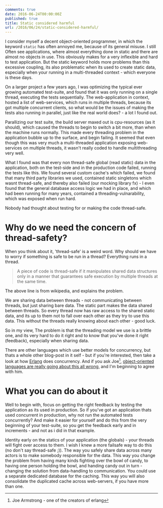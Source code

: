 ```yaml
---
comments: true
date: 2016-06-24T00:00:00Z
published: true
title: Static considered harmful
url: /2016/06/24/static-considered-harmful/
---
```


I consider myself a decent object-oriented programmer, in which the keyword ```static``` has often annoyed me, because of its general misuse. 
I still Often see applications, where almost everything done in static and there are almost no objects in use. This obviously makes for a very inflexible and hard to test application.
But the static keyword holds more problems than this excessive coupling, its also problematic when its used to create static data, especially when your running in a multi-threaded context - which everyone is these days.

<!--more-->

On a larger project a few years ago, I was optimizing the typical ever growing automated test-suite, and found that it was only running on a single thread, executing the tests sequentially. The web-application in context, hosted a list of web-services, which runs in multiple threads, because its got multiple concurrent clients, so what would be the issues of making the tests also running in parallel, just like the real world does? - a lot I found out.

Parallizing our test suite, the build server maxed out is cpu-resources (as it should), which caused the threads to begin to switch a bit more, than when the machine runs normally. This made every threading problem in the application bubble up to the surface, and begin failing. It seemed that even though this was very much a multi-threaded application exposing web-services on multiple threads, it wasn't really coded to handle multithreading very well.

What I found was that every non thread-safe global (read static) data in the application, both on the test-side and in the production code failed, running the tests like this. We found several custom cache's which failed, we found that many third party libraries we used, contained static singletons which wasnt thread-safe, and thereby also failed (our mocking library fx) - I even found that the general database access logic we had in place, and which had been running for many years, contained a threading-vulnarability, which was exposed when run hard.

Nobody had thought about testing for or making the code thread-safe.

# Why do we need the concern of thread-safety?

When you think about it, 'thread-safe' is a weird word. Why should we have to worry if something is safe to be run in a thread? Everything runs in a thread.

> A piece of code is thread-safe if it manipulates shared data structures only in a manner that guarantees safe execution by multiple threads at the same time.

The above line is from wikipedia, and explains the problem.

We are sharing data between threads - not communicating between threads, but just sharing bare data. The static part makes the data shared between threads. So every thread now has raw access to the shared static data, and its up to them not to fall over each other as they try to use this data. This without the threads really knowing about each other - good luck. 

So in my view, The problem is that the threading model we use is a brittle one, and its very hard to do it right and to know that you've done it right (feedback), especially when sharing data.

There are other languages which use better models for concurrency, but thats a whole other blog-post in it self - but if you're interested, then take a look at how [Erlang](http://www.erlang.org) does concurrency. And if you ask Joe[^1], [object-oriented languages are really going about this all wrong](http://harmful.cat-v.org/software/OO_programming/why_oo_sucks), and I'm beginning to agree with him.

# What you can do about it

Well to begin with, focus on getting the right feedback by testing the application as its used in production. So if you've got an application thats used concurrent in production, why not run the automated tests concurrently? And make it easier for yourself and do this from the very beginning of your test-suite, so you get the feedback early and in increments - and not as i did in that example.

Identity early on the statics of your application (the globals) - your threads will fight over access to them. I wish I knew a more failsafe way to do this (no don't say thread-safe ;)). The way you safely share data across many actors is to make somebody responsible for the data. This way you change the problem from having many kinds fighting over the bowl of candy, to having one person holding the bowl, and handing candy out in turn - changing the solution from data-handling to communication. 
You could use a separate dedicated database for the caching. This way you will also consolidate the duplicated cache across web-servers, if you have more than one.

[^1]: Joe Armstrong - one of the creators of erlang

